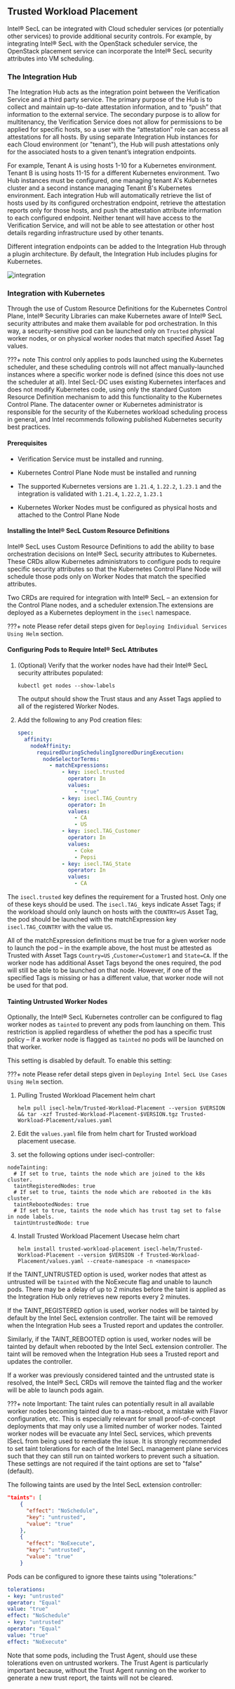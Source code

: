 ## Trusted Workload Placement

Intel® SecL can be integrated with Cloud scheduler services (or potentially
other services) to provide additional security controls. For example, by
integrating Intel® SecL with the OpenStack scheduler service, the
OpenStack placement service can incorporate the Intel® SecL security
attributes into VM scheduling.

### The Integration Hub

The Integration Hub acts as the integration point between the Verification Service and a third party service. The primary purpose of the Hub is to collect and maintain up-to-date attestation information, and to “push” that information to the external service. The secondary purpose is to allow for multitenancy, the Verification Service does not allow for permissions to be applied for specific hosts, so a user with the “attestation” role can access all attestations for all hosts. By using separate Integration Hub instances for each Cloud environment (or "tenant"), the Hub will push attestations only for the associated hosts to a given tenant’s integration endpoints.

For example, Tenant A is using hosts 1-10 for a Kubernetes environment. Tenant B is using hosts 11-15 for a different Kubernetes environment. Two Hub instances must be configured, one managing tenant A's Kubernetes cluster and a second instance managing Tenant B's Kubernetes environment.  Each integration Hub will automatically retrieve the list of hosts used by its configured orchestration endpoint, retrieve the attestation reports only for those hosts, and push the attestation attribute information to each configured endpoint. Neither tenant will have access to the Verification Service, and will not be able to see attestation or other host details regarding infrastructure used by other tenants.

Different integration endpoints can be added to the Integration Hub through a plugin architecture. By default, the Integration Hub includes plugins for Kubernetes.

![integration](./images/integration2.png)

### Integration with Kubernetes

Through the use of Custom Resource Definitions for the Kubernetes
Control Plane, Intel® Security Libraries can make Kubernetes aware of Intel®
SecL security attributes and make them available for pod orchestration.
In this way, a security-sensitive pod can be launched only on `Trusted`
physical worker nodes, or on physical worker nodes that match specified
Asset Tag values.

???+ note 
    This control only applies to pods launched using the Kubernetes scheduler, and these scheduling controls will not affect manually-launched instances where a specific worker node is defined (since this does not use the scheduler at all). Intel SecL-DC uses existing Kubernetes interfaces and does not modify Kubernetes code, using only the standard Custom Resource Definition mechanism to add this functionality to the Kubernetes Control Plane.  The datacenter owner or Kubernetes administrator is responsible for the security of the Kubernetes workload scheduling process in general, and Intel recommends following published Kubernetes security best practices.

#### Prerequisites

-   Verification Service must be installed and running.

-   Kubernetes Control Plane Node must be installed and running

-   The supported Kubernetes versions are `1.21.4`, `1.22.2`, `1.23.1` and the
    integration is validated with `1.21.4`, `1.22.2`, `1.23.1`

-   Kubernetes Worker Nodes must be configured as physical hosts and
    attached to the Control Plane Node


#### Installing the Intel® SecL Custom Resource Definitions

Intel® SecL uses Custom Resource Definitions to add the ability to base
orchestration decisions on Intel® SecL security attributes to
Kubernetes. These CRDs allow Kubernetes administrators to configure pods
to require specific security attributes so that the Kubernetes Control Plane
Node will schedule those pods only on Worker Nodes that match the
specified attributes.

Two CRDs are required for integration with Intel® SecL – an extension
for the Control Plane nodes, and a scheduler extension.The extensions are deployed as a Kubernetes
deployment in the `isecl` namespace.

???+ note 
    Please refer detail steps given for  `Deploying Individual Services Using Helm` section.


#### Configuring Pods to Require Intel® SecL Attributes

1.  (Optional) Verify that the worker nodes have had their Intel® SecL
    security attributes populated:

    ```shell
    kubectl get nodes --show-labels
    ```

    The output should show the Trust staus and any Asset Tags applied to
    all of the registered Worker Nodes.

2.  Add the following to any Pod creation files:

    ```yaml
    spec:
      affinity:
        nodeAffinity:
          requiredDuringSchedulingIgnoredDuringExecution:
            nodeSelectorTerms:
              - matchExpressions:
                  - key: isecl.trusted
                    operator: In
                    values:
                      - "true"
                  - key: isecl.TAG_Country
                    operator: In
                    values:
                      - CA
                      - US
                  - key: isecl.TAG_Customer
                    operator: In
                    values:
                      - Coke
                      - Pepsi
                  - key: isecl.TAG_State
                    operator: In
                    values:
                      - CA
    ```


The `isecl.trusted` key defines the requirement for a Trusted host. Only
one of these keys should be used. The `isecl.TAG_` keys indicate Asset
Tags; if the workload should only launch on hosts with the `COUNTRY=US` Asset Tag, the pod should be launched with the matchExpression key
`isecl.TAG_COUNTRY` with the value `US`.

All of the matchExpression definitions must be true for a given worker
node to launch the pod – in the example above, the host must be
attested as Trusted with Asset Tags `Country=US` ,`Customer=Customer1` and `State=CA`. If the worker node has
additional Asset Tags beyond the ones required, the pod will still be
able to be launched on that node. However, if one of the specified
Tags is missing or has a different value, that worker node will not be
used for that pod.

#### Tainting Untrusted Worker Nodes

Optionally, the Intel® SecL Kubernetes controller can be configured to flag
worker nodes as `tainted` to prevent any pods from launching on them.
This restriction is applied regardless of whether the pod has a specific
trust policy – if a worker node is flagged as `tainted` no pods will be
launched on that worker.

This setting is disabled by default. To enable this setting:

???+ note 
    Please refer detail steps given in `Deploying Intel SecL Use Cases Using Helm` section.

1. Pulling Trusted Workload Placement helm chart

   ```
   helm pull isecl-helm/Trusted-Workload-Placement --version $VERSION && tar -xzf Trusted-Workload-Placement-$VERSION.tgz Trusted-Workload-Placement/values.yaml
   ```

2. Edit the `values.yaml` file from helm chart for Trusted workload placement usecase.
    
3. set the following options under isecl-controller:

  ```
  nodeTainting:
    # If set to true, taints the node which are joined to the k8s cluster.
    taintRegisteredNodes: true
    # If set to true, taints the node which are rebooted in the k8s cluster.
    taintRebootedNodes: true 
    # If set to true, taints the node which has trust tag set to false in node labels.
    taintUntrustedNode: true
  ```

4. Install Trusted Workload Placement Usecase helm chart

   ```shell
   helm install trusted-workload-placement isecl-helm/Trusted-Workload-Placement --version $VERSION -f Trusted-Workload-Placement/values.yaml --create-namespace -n <namespace>
   ```

If the TAINT_UNTRUSTED option is used, worker nodes that attest as untrusted will be `tainted` with the
NoExecute flag and unable to launch pods.  There may be a delay of up to 2 minutes before the taint is applied as the Integration Hub only retrieves new reports every 2 minutes.

If the TAINT_REGISTERED option is used, worker nodes will be tainted by default by the Intel SecL extension controller.  The taint will be removed when the Integration Hub sees a Trusted report and updates the controller.

Similarly, if the TAINT_REBOOTED option is used, worker nodes will be tainted by default when rebooted by the Intel SecL extension controller.  The taint will be removed when the Integration Hub sees a Trusted report and updates the controller.

If a worker was previously considered tainted and the untrusted state is resolved, the Intel® SecL CRDs will remove the tainted flag and the worker will be able to launch pods again.

???+ note
    Important: The taint rules can potentially result in all available worker nodes becoming tainted due to a mass-reboot, a mistake with Flavor configuration, etc.  This is especially relevant for small proof-of-concept deployments that may only use a limited number of worker nodes.  Tainted worker nodes will be evacuate any Intel SecL services, which prevents ISecL from being used to remediate the issue.  It is strongly recommended to set taint tolerations for each of the Intel SecL management plane services such that they can still run on tainted workers to prevent such a situation.  These settings are not required if the taint options are set to "false" (default).

The following taints are used by the Intel SecL extension controller:

```json
"taints": [
    {
      "effect": "NoSchedule",
      "key": "untrusted",
      "value": "true"
    },
    {
      "effect": "NoExecute",
      "key": "untrusted",
      "value": "true"
    }
```

Pods can be configured to ignore these taints using "tolerations:"

```yaml
tolerations:
- key: "untrusted"
operator: "Equal"
value: "true"
effect: "NoSchedule"
- key: "untrusted"
operator: "Equal"
value: "true"
effect: "NoExecute"
```

Note that some pods, including the Trust Agent, should use these tolerations even on untrusted workers.  The Trust Agent is particularly important because, without the Trust Agent running on the worker to generate a new trust report, the taints will not be cleared.